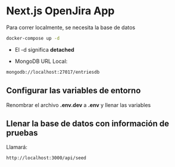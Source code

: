 # Next.js OpenJira App

Para correr localmente, se necesita la base de datos

```bash
docker-compose up -d
```

- El -d significa **detached**

- MongoDB URL Local:

```bash
mongodb://localhost:27017/entriesdb
```

## Configurar las variables de entorno

Renombrar el archivo **.env.dev** a **.env** y llenar las variables

## Llenar la base de datos con información de pruebas

Llamará:

```
http://localhost:3000/api/seed
```

